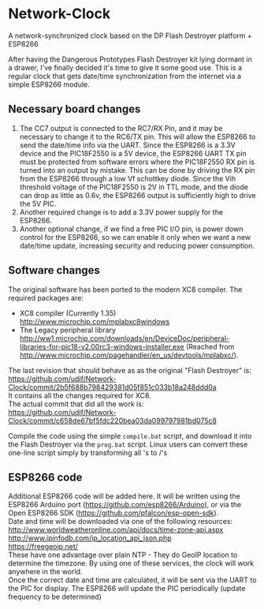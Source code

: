 # Network-Clock
A network-synchronized clock based on the DP Flash Destroyer platform + ESP8266

After having the Dangerous Prototypes Flash Destroyer kit lying dormant in a drawer, I've finally decided it's time to give it some good use.
This is a regular clock that gets date/time synchronization from the internet via a simple ESP8266 module.

Necessary board changes
-----------------------
1. The CC7 output is connected to the RC7/RX Pin, and it may be necessary to change it to the RC6/TX pin. This will allow the ESP8266 to send the date/time info via the UART.
Since the ESP8266 is a 3.3V device and the PIC18F2550 is a 5V device, the ESP8266 UART TX pin must be protected from software errors where the PIC18F2550 RX pin is turned into an output by mistake.
This can be done by driving the RX pin from the ESP8266 through a low Vf schottkey diode. Since the Vih threshold voltage of the PIC18F2550 is 2V in TTL mode, and the diode can drop as little as 0.6v, the ESP8266 output is sufficiently high to drive the 5V PIC.
2. Another required change is to add a 3.3V power supply for the ESP8266.
3. Another optional change, if we find a free PIC I/O pin, is power down control for the ESP8266, so we can enable it only when we want a new date/time update, increasing security and reducing power consumption.

Software changes
----------------
The original software has been ported to the modern XC8 compiler. The required packages are:
* XC8 compiler (Currently 1.35)  
http://www.microchip.com/mplabxc8windows
* The Legacy peripheral library  
http://ww1.microchip.com/downloads/en/DeviceDoc/peripheral-libraries-for-pic18-v2.00rc3-windows-installer.exe
(Reached from http://www.microchip.com/pagehandler/en_us/devtools/mplabxc/).

The last revision that should behave as as the original "Flash Destroyer" is:  
https://github.com/udif/Network-Clock/commit/2b5f688b798429381d05f851c033b18a248ddd0a  
It contains all the changes required for XC8.  
The actual commit that did all the work is:  
https://github.com/udif/Network-Clock/commit/c658de67bf5fdc220bea03da099797981bd075c8

Compile the code using the simple `compile.bat` script, and download it into the Flash Destroyer via the `prog.bat` script.
Linux users can convert these one-line script simply by transforming all \'s to /'s

ESP8266 code
------------
Additional ESP8266 code will be added here. It will be written using the ESP8266 Arduino port (https://github.com/esp8266/Arduino), or via the Open ESP8266 SDK (https://github.com/pfalcon/esp-open-sdk).  
Date and time will be downloaded via one of the following resources:  
http://www.worldweatheronline.com/api/docs/time-zone-api.aspx  
http://www.ipinfodb.com/ip_location_api_json.php  
https://freegeoip.net/  
These have one advantage over plain NTP - They do GeoIP location to determine the timezone.
By using one of these services, the clock will work anywhere in the world.  
Once the correct date and time are calculated, it will be sent via the UART to the PIC for display.
The ESP8266 will update the PIC periodically (update frequency to be determined)
